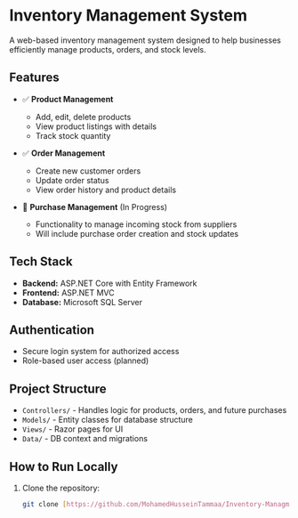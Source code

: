 # Inventory Management System

A web-based inventory management system designed to help businesses efficiently manage products, orders, and stock levels.

##  Features

- ✅ **Product Management**
  - Add, edit, delete products
  - View product listings with details
  - Track stock quantity

- ✅ **Order Management**
  - Create new customer orders
  - Update order status
  - View order history and product details

- 🔄 **Purchase Management** (In Progress)
  - Functionality to manage incoming stock from suppliers
  - Will include purchase order creation and stock updates

## Tech Stack

- **Backend:** ASP.NET Core with Entity Framework
- **Frontend:** ASP.NET MVC
- **Database:** Microsoft SQL Server

## Authentication

- Secure login system for authorized access
- Role-based user access (planned)

## Project Structure

- `Controllers/` - Handles logic for products, orders, and future purchases
- `Models/` - Entity classes for database structure
- `Views/` - Razor pages for UI
- `Data/` - DB context and migrations

## How to Run Locally

1. Clone the repository:
   ```bash
   git clone [https://github.com/MohamedHusseinTammaa/Inventory-Managment-System]
